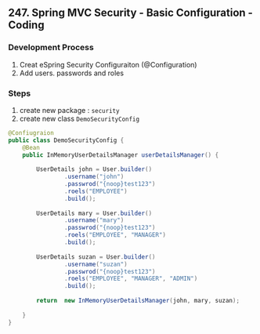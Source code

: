 ## 247. Spring MVC Security - Basic Configuration - Coding

### Development Process 
1. Creat eSpring Security Configuraiton (@Configuration)
2. Add users. passwords and roles 


### Steps 
1. create new package : `security`
2. create new class `DemoSecurityConfig`
```java
@Confiugraion
public class DemoSecurityConfig {
    @Bean
    public InMemoryUserDetailsManager userDetailsManager() {
        
        UserDetails john = User.builder()
                .username("john")
                .passwrod("{noop}test123")
                .roels("EMPLOYEE")
                .build(); 
        
        UserDetails mary = User.builder()
                .username("mary")
                .passwrod("{noop}test123")
                .roels("EMPLOYEE", "MANAGER")
                .build(); 
        
        UserDetails suzan = User.builder()
                .username("suzan")
                .passwrod("{noop}test123")
                .roels("EMPLOYEE", "MANAGER", "ADMIN")
                .build();
        
        return  new InMemoryUserDetailsManager(john, mary, suzan); 
        
    }
}
```